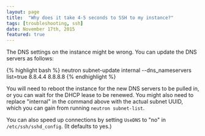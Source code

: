 ```yaml
---
layout: page
title:  "Why does it take 4-5 seconds to SSH to my instance?"
tags: [troubleshooting, ssh]
date: November 17th, 2015
featured: true
---
```


The DNS settings on the instance might be wrong.  You can update the DNS servers as follows:

{% highlight bash %}
neutron subnet-update internal --dns_nameservers list=true 8.8.4.4 8.8.8.8
{% endhighlight %}

You will need to reboot the instance for the new DNS servers to be pulled in, or you can wait for the DHCP lease to be renewed.  You might also need to replace "internal" in the command above with the actual subnet UUID, which you can gain from running `neutron subnet-list`.

You can also speed up connections by setting `UseDNS` to "no" in `/etc/ssh/sshd_config`. (It defaults to yes.)

